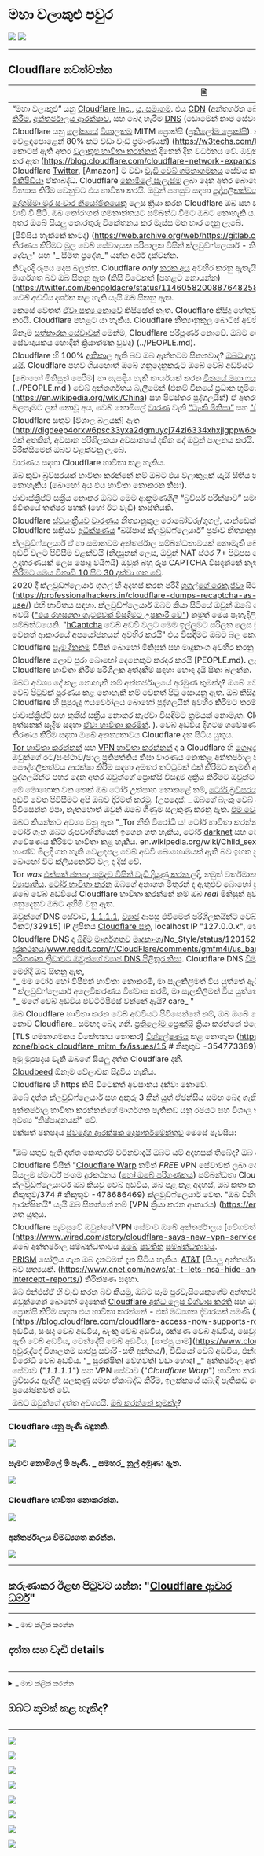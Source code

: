# මහා වලාකුළු පවුර


![](https://codeberg.org/crimeflare/cloudflare-tor/media/branch/master/image/itsreallythatbad.jpg)
![](https://codeberg.org/crimeflare/cloudflare-tor/media/branch/master/image/telegram/c81238387627b4bfd3dcd60f56d41626.jpg)

---


## Cloudflare නවත්වන්න


| 🖹 | 🖼 |
| --- | --- |
| “මහා වලාකුළු” යනු [Cloudflare Inc.](https://www.cloudflare.com/), [යූ. සමාගම](https://en.wikipedia.org/wiki/Cloudflare). එය [CDN](https://en.wikipedia.org/wiki/Content_delivery_network) (අන්තර්ගත බෙදාහැරීමේ ජාලය) සේවා, [DDoS අවම කිරීම](https://en.wikipedia.org/wiki/DDoS_mitigation), [අන්තර්ජාලය ආරක්ෂාව](https://en.wikipedia.org/wiki/Internet_security), සහ බෙදා හැරීම [DNS](https://en.wikipedia.org/wiki/Domain_Name_System) (ඩොමේන් නාම සේවාදායක) සේවා. | ![](https://codeberg.org/crimeflare/cloudflare-tor/media/branch/master/image/cloudflaredearuser.jpg) |
| Cloudflare යනු [ලෝකයේ](https://almanac.httparchive.org/en/2019/cdn) [විශාලතම](https://w3techs.com/technologies/history_overview/proxy) MITM ප්‍රොක්සි ([ප්‍රතිලෝම ප්‍රොක්සි](https://en.wikipedia.org/wiki/Reverse_proxy)). ක්ලවුඩ්ෆ්ලෙයාර් සතුව [සීඩීඑන් වෙළඳපොළෙන් 80% කට වඩා වැඩි ප්‍රමාණයක්) (https://w3techs.com/technologies/history_overview/proxy) කොටස් ඇති අතර [වලාකුළු භාවිතා කරන්නන්](../cloudflare_users/) දිනෙන් දින වර්ධනය වේ. ඔවුන් සිය ජාලය රටවල් 100 කට වඩා පුළුල් කර ඇත (https://blog.cloudflare.com/cloudflare-network-expands-to-more-than-100-countries/). Cloudflare [Twitter](https://en.wikipedia.org/wiki/Twitter), [Amazon] ට වඩා [වැඩි වෙබ් ගමනාගමනය](https://wp-rocket.me/blog/cloudflare-use-not/) සේවය කරයි. . .org/wiki/Instagram), [Bing](https://en.wikipedia.org/wiki/Bing_ (search_engine)) සහ [විකිපීඩියා](https://en.wikipedia.org/wiki/Wikipedia) ඒකාබද්ධ. Cloudflare [නොමිලේ සැලැස්ම](https://www.cloudflare.com/plans/) ලබා දෙන අතර බොහෝ අය තම සේවාදායකයන් නිසි ලෙස වින්‍යාස කිරීම වෙනුවට එය භාවිතා කරයි. ඔවුන් පහසුව සඳහා [පුද්ගලිකත්වය](https://en.wikipedia.org/wiki/Privacy) වෙළඳාම් කළහ. | ![](https://codeberg.org/crimeflare/cloudflare-tor/media/branch/master/image/cfmarketshare.jpg) |
| [දේශසීමා මුර සංචාර නියෝජිතයෙකු](https://www.cbp.gov/careers/bpa) ලෙස ක්‍රියා කරන Cloudflare ඔබ සහ සම්භවයක් ඇති වෙබ් සේවාදායකයා අතර වාඩි වී සිටී. ඔබ තෝරාගත් ගමනාන්තයට සම්බන්ධ වීමට ඔබට නොහැකි ය. ඔබ ක්ලවුඩ්ෆ්ලෙයාර් වෙත සම්බන්ධ වන අතර ඔබේ සියලු තොරතුරු විකේතනය කර මැස්ස මත භාර දෙනු ලැබේ. | ![](https://codeberg.org/crimeflare/cloudflare-tor/media/branch/master/image/border_patrol.jpg) |
| [පිවිසිය හැක්කේ කාටද) (https://web.archive.org/web/https://gitlab.com/iblech/tor-appeal/issues/1) තීරණය කිරීමට මූල වෙබ් සේවාදායක පරිපාලක විසින් ක්ලවුඩ්ෆ්ලෙයාර් - නියෝජිතයාට අවසර දුන්නේය. "_වෙබ් දේපල_" සහ "_ සීමිත ප්‍රදේශ_" යන්න අර්ථ දක්වන්න. | ![](https://codeberg.org/crimeflare/cloudflare-tor/media/branch/master/image/usershoulddecide.jpg) |
| නිවැරදි රූපය දෙස බලන්න. Cloudflare _only_ [නරක අය](https://en.wikipedia.org/wiki/Black_hat_ (computer_security)) අවහිර කරනු ඇතැයි ඔබ සිතනු ඇත. _Cloudflare සැමවිටම මාර්ගගත බව ඔබ සිතනු ඇත (කිසි විටෙකත් [පහළට නොයන්න) (https://twitter.com/bengoldacre/status/1146058200887648258)) _. _Legit බොට්ස් සහ [බඩගාමින්](https://en.wikipedia.org/wiki/Web_crawler) ඔබේ වෙබ් අඩවිය_ දර්ශක කළ හැකි යැයි ඔබ සිතනු ඇත. | ![](https://codeberg.org/crimeflare/cloudflare-tor/media/branch/master/image/howcfwork.jpg) |
| කෙසේ වෙතත් [ඒවා සත්‍ය නොවේ](../PEOPLE.md) කිසිසේත් නැත. Cloudflare කිසිදු හේතුවක් නොමැතිව අහිංසක මිනිසුන් අවහිර කරයි. Cloudflare පහළට යා හැකිය. Cloudflare නීත්‍යානුකූල බොට්ස් අවහිර කරයි. | ![](https://codeberg.org/crimeflare/cloudflare-tor/media/branch/master/image/cfdowncfcom.jpg) |
| ඕනෑම [සත්කාරක සේවාවක්](https://en.wikipedia.org/wiki/Web_hosting_service) මෙන්ම, Cloudflare පරිපූර්ණ නොවේ. ඔබට මෙම තිරය පෙනෙනු ඇත [ආරම්භක සේවාදායකය හොඳින් ක්‍රියාත්මක වුවද) (../PEOPLE.md). | ![](https://codeberg.org/crimeflare/cloudflare-tor/media/branch/master/image/cfdown2019.jpg) |
| Cloudflare හි 100% [අතිකාල](https://en.wikipedia.org/wiki/Uptime) ඇති බව ඔබ ඇත්තටම සිතනවාද? [ඔබට අදහසක් නැත](../PEOPLE.md) Cloudflare කී වතාවක් [පහළට යයි](https://www.zerohedge.com/markets/major-part-web-offline-cloudflare-suffers-outage). Cloudflare පහව ගියහොත් ඔබේ ගනුදෙනුකරුට ඔබේ වෙබ් අඩවියට පිවිසිය නොහැක. | ![](https://codeberg.org/crimeflare/cloudflare-tor/media/branch/master/image/cloudflareinternalerror.jpg) <br>![](https://codeberg.org/crimeflare/cloudflare-tor/media/branch/master/image/cloudflareoutage-2020.jpg) |
| [බොහෝ මිනිසුන් පෙරීම] හා සැසඳිය හැකි කාර්යයක් කරන [චීනයේ මහා ෆයර්වෝලය](https://www.comparitech.com/privacy-security-tools/blockedinchina/) වෙත මෙය හැඳින්වේ. (../PEOPLE.md ) වෙබ් අන්තර්ගතය බැලීමෙන් (එනම් චීනයේ ප්‍රධාන භූමියේ සිටින සියල්ලන්ම (https://en.wikipedia.org/wiki/China) සහ පිටස්තර පුද්ගලයින්) ඒ අතරම වෙනස් නොවන වෙබ් අඩවියක් දැකීමට බලපෑමට ලක් නොවූ අය, වෙබ් නොමිලේ [වාරණ](https://en.wikipedia.org/wiki/Internet_censorship) වැනි [“ටැංකි මිනිසා”](https://en.wikipedia.org/wiki/Tank_Man) සහ [ "ටියානන්මෙන් චතුරස්රයේ විරෝධතා"](https://en.wikipedia.org/wiki/1989_Tiananmen_Square_protests#Censorship_in_China). | ![](https://codeberg.org/crimeflare/cloudflare-tor/media/branch/master/image/cloudflarechina.jpg) |
| Cloudflare සතුව [විශාල බලයක්] ඇත (http://digdeep4orxw6psc33yxa2dgmuycj74zi6334xhxjlgppw6odvkzkiad.onion/ghost/mozilla.html). එක් අතකින්, අවසාන පරිශීලකයා අවසානයේ දකින දේ ඔවුන් පාලනය කරයි. Cloudflare නිසා වෙබ් අඩවිය පිරික්සීමෙන් ඔබව වළක්වනු ලැබේ. | ![](https://codeberg.org/crimeflare/cloudflare-tor/media/branch/master/image/onemorestep.jpg) |
| වාරණය සඳහා Cloudflare භාවිතා කළ හැකිය. | ![](https://codeberg.org/crimeflare/cloudflare-tor/media/branch/master/image/accdenied.jpg) |
| ඔබ කුඩා බ්‍රව්සරයක් භාවිතා කරන්නේ නම් ඔබට එය වලාකුළක් යැයි සිතිය හැකි ක්ලවුඩ්ෆ්ලෙයාර් වෙබ් අඩවිය බැලීමට නොහැකිය (බොහෝ අය එය භාවිතා නොකරන නිසා). | ![](https://codeberg.org/crimeflare/cloudflare-tor/media/branch/master/image/cfublock.jpg) |
| ජාවාස්ක්‍රිප්ට් සක්‍රීය නොකර ඔබට මෙම ආක්‍රමණශීලී “බ්‍රව්සර් පරීක්ෂාව” සමත් කළ නොහැක. මෙය ඔබගේ වටිනා ජීවිතයේ තත්පර පහක් (හෝ ඊට වැඩි) නාස්තියකි. | ![](https://codeberg.org/crimeflare/cloudflare-tor/media/branch/master/image/omsjsck.jpg) |
| Cloudflare [ස්වයංක්‍රීයව](https://twitter.com/itsybitsydots/status/1212691131508477952) [වාරණය](../PEOPLE.md) නීත්‍යානුකූල රොබෝවරු/ගූගල්, යාන්ඩෙක්ස්, යසි, සහ [API සේවාදායකයින්](../PEOPLE.md) . Cloudflare සක්‍රියව [අධීක්ෂණය](../PEOPLE.md) “බයිපාස් ක්ලවුඩ්ෆ්ලෙයාර්” ප්‍රජාව නීත්‍යානුකූල පර්යේෂණ බොට් බිඳ දැමීමේ අදහසින්. | ![](https://codeberg.org/crimeflare/cloudflare-tor/media/branch/master/image/cftestgoogle.jpg) |
| ක්ලවුඩ්ෆ්ලෙයාර් ඒ හා සමානවම අන්තර්ජාල සම්බන්ධතාවයක් නොමැති බොහෝ දෙනෙකුට එහි පිටුපස ඇති වෙබ් අඩවි වලට පිවිසීම වළක්වයි (නිදසුනක් ලෙස, ඔවුන් NAT ස්ථර 7+ පිටුපස හෝ එකම IP බෙදා ගැනීම විය හැකිය, උදාහරණයක් ලෙස පොදු වයිෆයි) ඔවුන් බහු රූප CAPTCHA විසඳන්නේ නැත්නම්. සමහර අවස්ථාවල, [ගූගල් තෘප්තිමත් කිරීමට මෙය විනාඩි 10 සිට 30 දක්වා ගත වේ](https://trac.torproject.org/projects/tor/ticket/23840). | ![](https://codeberg.org/crimeflare/cloudflare-tor/media/branch/master/image/googlerecaptcha.jpg) |
| 2020 දී ක්ලවුඩ්ෆ්ලෙයාර් ගූගල් හි අදහස් කරන පරිදි [ගූගල්ගේ රෙකැප්චා](https://en.wikipedia.org/wiki/Recaptcha) සිට [hCaptcha](https://en.wikipedia.org/wiki/HCaptcha) වෙත මාරු විය. ගාස්තු](https://professionalhackers.in/cloudflare-dumps-recaptcha-as-google-intends-to-charge-for-its-use/) එහි භාවිතය සඳහා. ක්ලවුඩ්ෆ්ලෙයාර් ඔබට කියා සිටියේ ඔවුන් ඔබේ පෞද්ගලිකත්වය ගැන සැලකිලිමත් වන බවයි (["එය රහස්‍යතා ගැටළුවක් විසඳීමට උපකාරී වේ"](https://blog.cloudflare.com/moving-from-recaptcha-to-hcaptcha/)) නමුත් මෙය පැහැදිලිවම බොරුවකි. ඒ සියල්ල මුදල් සම්බන්ධයෙනි. "[hCaptcha](https://www.hcaptcha.com/) වෙබ් අඩවි වලට මෙම ඉල්ලුමට සරිලන ලෙස මුදල් ඉපයීමට ඉඩ දෙන අතර බොට්ස් සහ වෙනත් ආකාරයේ අපයෝජනයන් අවහිර කරයි" එය විසඳීමට ඔබට බල කෙරෙයි. | ![](https://codeberg.org/crimeflare/cloudflare-tor/media/branch/master/image/fedup_fucking_hcaptcha.jpg) |
| Cloudflare [සෑම දිනකම](../PEOPLE.md) විසින් බොහෝ මිනිසුන් සහ මෘදුකාංග අවහිර කරනු ලැබේ. | ![](https://codeberg.org/crimeflare/cloudflare-tor/media/branch/master/image/omsnote.jpg) |
| Cloudflare ලොව පුරා බොහෝ දෙනෙකුට කරදර කරයි [PEOPLE.md). ලැයිස්තුව දෙස බලා ඔබේ වෙබ් අඩවියේ Cloudflare භාවිතා කිරීම පරිශීලක අත්දැකීම් සඳහා හොඳ දැයි සිතා බලන්න. | ![](https://codeberg.org/crimeflare/cloudflare-tor/media/branch/master/image/omsstream.jpg) |
| ඔබට අවශ්‍ය දේ කළ නොහැකි නම් අන්තර්ජාලයේ අරමුණ කුමක්ද? ඔබේ වෙබ් අඩවියට පිවිසෙන බොහෝ දෙනෙකුට වෙබ් පිටුවක් පූරණය කළ නොහැකි නම් වෙනත් පිටු සොයනු ඇත. ඔබ කිසිදු අමුත්තෙකු අවහිර නොකරනු ඇත, නමුත් Cloudflare හි සුපුරුදු ෆයර්වෝලය බොහෝ පුද්ගලයින් අවහිර කිරීමට තරම් දැඩි ය. | ![](https://codeberg.org/crimeflare/cloudflare-tor/media/branch/master/image/omsdroid.jpg) <br>![](https://codeberg.org/crimeflare/cloudflare-tor/media/branch/master/image/omsappl.jpg) |
| ජාවාස්ක්‍රිප්ට් සහ කුකීස් සක්‍රීය නොකර කැප්චා විසඳීමට ක්‍රමයක් නොමැත. Cloudflare යනු [හඳුනා ගැනීම](https://cryptome.org/2016/07/cloudflare-de-anons-tor.htm) [ඔබ](../PEOPLE.md) බ්‍රව්සර් අත්සනක් සෑදීම සඳහා [ඒවා භාවිතා කරමින්](../PEOPLE.md). ). වෙබ් අඩවිය දිගටම ගවේෂණය කිරීමට ඔබ සුදුසුකම් ලබන්නේද යන්න තීරණය කිරීම සඳහා ඔබේ අනන්‍යතාවය Cloudflare දැන සිටිය යුතුය. | ![](https://codeberg.org/crimeflare/cloudflare-tor/media/branch/master/image/cferr1010bsig.jpg) |
| [Tor භාවිතා කරන්නන්](https://www.torproject.org/) සහ [VPN භාවිතා කරන්නන්](https://airvpn.org/topic/23090-cloudflare-often-bans-my-ip-address/) ද a Cloudflare හි [ගොදුර](https://blog.torproject.org/trouble-cloudflare). මෙම විසඳුම් දෙකම භාවිතා කරන්නේ ඔවුන්ගේ රට/සංස්ථාව/ජාල ප්‍රතිපත්තිය නිසා වාරණය නොකළ අන්තර්ජාල පහසුකම් ලබා ගත නොහැකි හෝ ඔවුන්ගේ පෞද්ගලිකත්වය ආරක්ෂා කිරීම සඳහා අමතර තට්ටුවක් එක් කිරීමට කැමති අය විසිනි. Cloudflare නිර්ලජ්ජිතව එම පුද්ගලයින්ට පහර දෙන අතර ඔවුන්ගේ ප්‍රොක්සි විසඳුම අක්‍රිය කිරීමට ඔවුන්ට බල කරයි. | ![](https://codeberg.org/crimeflare/cloudflare-tor/media/branch/master/image/banvpn2.jpg) |
| මේ මොහොත වන තෙක් ඔබ ටෝර් උත්සාහ නොකළේ නම්, [ටෝර් බ්‍රව්සරය බාගත කරන්න](https://www.torproject.org/) සහ ඔබේ ප්‍රියතම වෙබ් අඩවි වෙත පිවිසීමට අපි ඔබව දිරිමත් කරමු. (උපදෙස්: _ ඔබගේ බැංකු වෙබ් අඩවියට හෝ රජයේ වෙබ් පිටුවට පිවිසෙන්න එපා, නැතහොත් ඔවුන් ඔබේ ගිණුම සලකුණු කරනු ඇත. [එම වෙබ් අඩවි සඳහා VPN භාවිතා කරන්න](https://www.vpngate.net/en/). ![](https://codeberg.org/crimeflare/cloudflare-tor/media/branch/master/image/banvpn.jpg) |
| ඔබට කියන්නට අවශ්‍ය වනු ඇත "_Tor නීති විරෝධී ය! ටෝර් භාවිතා කරන්නන් අපරාධකරුවන් ය! ටෝර් නරක ය! _". ටෝර් ගැන ඔබට රූපවාහිනියෙන් ඉගෙන ගත හැකිය, ටෝර් [darknet](https://en.wikipedia.org/wiki/Darknet) සහ වෙළඳ තුවක්කු, drugs ෂධ හෝ [චිඩ් අසභ්‍ය](https://) ගවේෂණය කිරීමට භාවිතා කළ හැකිය. en.wikipedia.org/wiki/Child_sexual_abuse_material). ඔබට එවැනි භාණ්ඩ මිලදී ගත හැකි වෙළඳපල වෙබ් අඩවි බොහොමයක් ඇති බව ඉහත ප්‍රකාශය සත්‍ය වන අතර, එම වෙබ් අඩවි බොහෝ විට ක්ලියර්නෙට් වල ද දිස් වේ. | ![](https://codeberg.org/crimeflare/cloudflare-tor/media/branch/master/image/whousetor.jpg) |
| Tor _was_ [එක්සත් ජනපද හමුදාව විසින් වැඩි දියුණු කරන ලදි](https://www.nrl.navy.mil/itd/chacs/dingledine-tor-second-generation-onion-router), නමුත් වර්තමාන ටෝර් සංවර්ධනය කරනු ලබන්නේ [Tor ව්‍යාපෘතිය]( https://www.torproject.org/). [ටෝර් භාවිතා කරන](https://blog.torproject.org/tor-misused-criminals) ඔබගේ අනාගත මිතුරන් ද ඇතුළුව බොහෝ පුද්ගලයින් සහ සංවිධාන ඇත. එබැවින්, ඔබ ඔබේ වෙබ් අඩවියේ Cloudflare භාවිතා කරන්නේ නම් ඔබ _real_ මිනිසුන් අවහිර කරයි. විභව මිත්‍රත්වය සහ ව්‍යාපාර ගනුදෙනුව ඔබට අහිමි වනු ඇත. | ![](https://codeberg.org/crimeflare/cloudflare-tor/media/branch/master/image/iusetor_alith.jpg) |
| ඔවුන්ගේ DNS සේවාව, [1.1.1.1](https://1.1.1.1/), [ව්‍යාජ](https://trac.torproject.org/projects/tor/) ආපසු එවීමෙන් පරිශීලකයින්ට වෙබ් අඩවියට පිවිසීමෙන් පෙරහන් කරයි. ටිකට්/32915) IP ලිපිනය [Cloudflare සතු](https://www.reddit.com/r/CloudFlare/comments/hiqm4u/no_cloudflare_website_is_loading/), localhost IP "127.0.0.x", හෝ කිසිවක් ආපසු ලබා නොදෙන්න . | ![](https://codeberg.org/crimeflare/cloudflare-tor/media/branch/master/image/cferr1016.jpg) <br>![](https://codeberg.org/crimeflare/cloudflare-tor/media/branch/master/image/cferr1016sp.jpg) |
| Cloudflare DNS ද [බිඳීම](https://twitter.com/bowranger/status/1213031783576428550) [මාර්ගගතව](https://twitter.com/jb510/status/1212521533907668992) [මෘදුකාංග](https://twitter.com)/No_Style/status/1201525422795710466) [සිට](https://twitter.com/daemuth/status/1187758306535903233) [ස්මාර්ට් ජංගම දුරකථනය](https://twitter.com/gregortorrence/status/1183102089439805441)/www.reddit.com/r/CloudFlare/comments/gmfm4i/us_bank_website_is_not_in_cloudflare_dns/) [පරිගණක ක්‍රීඩාවට ඔවුන්ගේ ව්‍යාජ DNS පිළිතුර නිසා](../PEOPLE.md). Cloudflare DNS [විමසිය නොහැක](../PEOPLE.md) සමහර බැංකු වෙබ් අඩවි. | ![](https://codeberg.org/crimeflare/cloudflare-tor/media/branch/master/image/cfdnsprob.jpg) <br>![](https://codeberg.org/crimeflare/cloudflare-tor/media/branch/master/image/dnsfailtest.jpg) |
| මෙහිදී ඔබ සිතනු ඇත, <br> "_ මම ටෝර් හෝ වීපීඑන් භාවිතා නොකරමි, මා සැලකිලිමත් විය යුත්තේ ඇයි? _" <br> "_ ක්ලවුඩ්ෆ්ලෙයාර් අලෙවිකරණය විශ්වාස කරමි, මා සැලකිලිමත් විය යුත්තේ ඇයි?" <br> "_ මගේ වෙබ් අඩවිය එච්ටීටීපීඑස් වන්නේ ඇයි? care_ "| ![](https://codeberg.org/crimeflare/cloudflare-tor/media/branch/master/image/annoyed.jpg) |
| ඔබ Cloudflare භාවිතා කරන වෙබ් අඩවියට පිවිසෙන්නේ නම්, ඔබ ඔබේ තොරතුරු වෙබ් අඩවි හිමිකරුට පමණක් නොව Cloudflare_ සමඟද බෙදා ගනී. [ප්‍රතිලෝම ප්‍රොක්සි](https://en.wikipedia.org/wiki/Reverse_proxy) ක්‍රියා කරන්නේ එලෙසයි. | ![](https://codeberg.org/crimeflare/cloudflare-tor/media/branch/master/image/prism_gfe.jpg) |
| [TLS ගමනාගමනය විකේතනය නොකර] [විශ්ලේෂණය](https://blog.cloudflare.com/the-csam-scanning-tool/) කළ නොහැක (https://github.com/nym-zone/block_cloudflare_mitm_fx/issues/15 # නිකුතුව -354773389). | ![](https://codeberg.org/crimeflare/cloudflare-tor/media/branch/master/image/cfhelp204144518.jpg) |
| අමු මුරපදය වැනි ඔබගේ සියලු දත්ත Cloudflare දනී. | ![](https://codeberg.org/crimeflare/cloudflare-tor/media/branch/master/image/cfhelpforum.jpg) |
| [Cloudbeed](https://en.wikipedia.org/wiki/Cloudbleed) ඕනෑම වේලාවක සිදුවිය හැකිය. | ![](https://codeberg.org/crimeflare/cloudflare-tor/media/branch/master/image/cfbloghtmledit.jpg) |
| Cloudflare හි https කිසි විටෙකත් අවසානය දක්වා නොවේ. | ![](https://codeberg.org/crimeflare/cloudflare-tor/media/branch/master/image/sniff2.gif) |
| ඔබේ දත්ත ක්ලවුඩ්ෆ්ලෙයාර් සහ අකුරු 3 කින් යුත් ඒජන්සිය සමඟ බෙදා ගැනීමට ඔබට ඇත්තටම අවශ්‍යද? | ![](https://codeberg.org/crimeflare/cloudflare-tor/media/branch/master/image/cfstrengthdata.jpg) |
| අන්තර්ජාල භාවිතා කරන්නන්ගේ මාර්ගගත පැතිකඩ යනු රජයට සහ විශාල තාක්ෂණික සමාගම්වලට මිලදී ගැනීමට අවශ්‍ය “නිෂ්පාදනයක්” වේ. | ![](https://codeberg.org/crimeflare/cloudflare-tor/media/branch/master/image/federalinterest.jpg) |
| එක්සත් ජනපදය [ස්වදේශ ආරක්ෂක දෙපාර්තමේන්තුව](https://www.dhs.gov/) මෙසේ පැවසීය: <br> <br> "ඔබ සතුව ඇති දත්ත කොතරම් වටිනවාදැයි ඔබට යම් අදහසක් තිබේද? ඔබ අපව විකුණන ක්‍රමයක් තිබේද? දත්ත?" | ![](https://codeberg.org/crimeflare/cloudflare-tor/media/branch/master/image/dhssaid.jpg) |
| Cloudflare විසින් "[Cloudflare Warp](https://blog.cloudflare.com/1111-warp-better-vpn/) නමින් _FREE_ VPN සේවාවක් ලබා දෙයි. ඔබ එය භාවිතා කරන්නේ නම්, ඔබගේ සියලුම ස්මාර්ට් ජංගම දුරකථනය ([හෝ ඔබේ පරිගණකය](https://techniapps.com/2019/09/26/download-cloudflare-warp-vpn-for-pc-windows-10-mac/)) සම්බන්ධතා Cloudflare සේවාදායක වෙත යවනු ලැබේ. ක්ලවුඩ්ෆ්ලෙයාර්ට ඔබ කියවූ වෙබ් අඩවිය, ඔබ පළ කළ අදහස්, ඔබ කතා කළේ කා සමඟද යන්න දැනගත හැකිය. නිකුතුව/374 # නිකුතුව -478686469) ක්ලවුඩ්ෆ්ලෙයාර් වෙත. "ඔබ විහිළුවක් කරනවාද? ක්ලවුඩ්ෆ්ලෙයාර් ආරක්ෂිතයි" යැයි ඔබ සිතන්නේ නම් [VPN ක්‍රියා කරන ආකාරය) (https://en.wikipedia.org/wiki/VPN) ඔබ ඉගෙන ගත යුතුය. | ![](https://codeberg.org/crimeflare/cloudflare-tor/media/branch/master/image/howvpnwork.jpg) |
| Cloudflare පැවසුවේ ඔවුන්ගේ VPN සේවාව ඔබේ අන්තර්ජාලය [වේගවත්] කරන බවයි (https://www.wired.com/story/cloudflare-says-new-vpn-service-wont-slow-you-down/). නමුත් VPN ඔබේ අන්තර්ජාල සම්බන්ධතාවය [ඔබේ](https://twitter.com/ExYakuza/status/1182317536089526273) [පවතින](https://twitter.com/waddling/status/1177615384616325120) [සම්බන්ධතාවය](https://techcrunch.com/2019/04/01/cloudflares-warp-is-a-vpn-that-might-actually-make-your-mobile-connection-better/). | ![](https://codeberg.org/crimeflare/cloudflare-tor/media/branch/master/image/notfastervpn.jpg) |
| [PRISM](https://en.wikipedia.org/wiki/PRISM_ (නිරීක්ෂණ_ප්‍රෝග්‍රෑම්)) සෝලිය ගැන ඔබ දැනටමත් දැන සිටිය හැකිය. [AT&T](https://en.wikipedia.org/wiki/AT%26T) [සියලු අන්තර්ජාල දත්ත පිටපත් කිරීමට] [NSA](https://en.wikipedia.org/wiki/National_Security_Agency) ට ඉඩ දෙන බව සත්‍යයකි. (https://www.cnet.com/news/at-t-lets-nsa-hide-and-surveil-in-plain-sight-the-intercept-reports/) නිරීක්ෂණ සඳහා. | ![](https://codeberg.org/crimeflare/cloudflare-tor/media/branch/master/image/prismattnsa.jpg) |
| ඔබ එන්එස්ඒ හි වැඩ කරන බව කියමු, ඔබට සෑම පුරවැසියෙකුගේම අන්තර්ජාල පැතිකඩක් අවශ්‍ය වේ. ඔබ දන්නවා ඔවුන්ගෙන් බොහෝ දෙනෙක් [Cloudflare අන්ධ ලෙස විශ්වාස කරති](https://twitter.com/search?q=Cloudflare&f=live) සහ ඔවුන්ගේ සමාගම් සේවාදායක සම්බන්ධතාවය ප්‍රොක්සි කිරීම සඳහා එය භාවිතා කරන්නේ - එක් මධ්‍යගත ද්වාරයක් පමණි ([SSH](https://blog.cloudflare.com/public-keys-are-not-enough-for-ssh-security/)/LeisureRDP ](https://blog.cloudflare.com/cloudflare-access-now-supports-rdp/)), පුද්ගලික වෙබ් අඩවිය, චැට් වෙබ් අඩවිය, සංසද වෙබ් අඩවිය, බැංකු වෙබ් අඩවිය, රක්ෂණ වෙබ් අඩවිය, සෙවුම් යන්ත්‍රය, රහසිගත සාමාජිකයින්ට පමණක් ඇති වෙබ් අඩවිය, වෙන්දේසි වෙබ් අඩවිය, [සාප්පු යාම](https://www.cloudflare.com/case-studies/shopify- අවුරුද්දේ විශාලතම සාප්පු සවාරි-සති අන්තය/), වීඩියෝ වෙබ් අඩවිය, එන්එස්එෆ්ඩබ්ලිව් වෙබ් අඩවිය සහ නීති විරෝධී වෙබ් අඩවිය. "_ සුරක්ෂිත! වේගවත්! වඩා හොඳ! _" අන්තර්ජාල අත්දැකීම් සඳහා ඔවුන් Cloudflare හි DNS සේවාව ("_1.1.1.1_") සහ VPN සේවාව ("_Cloudflare Warp_") භාවිතා කරන බව ඔබ දනී. පරිශීලකයාගේ IP ලිපිනය, බ්‍රව්සරය [ඇඟිලි සලකුණු](https://github.com/VeNoMouS/cloudscraper/issues/209#issuecomment-624853689) සමඟ ඒකාබද්ධ කිරීම, ඉලක්කයේ සබැඳි පැතිකඩ ගොඩනැගීමට කුකීස් සහ RAY-ID ප්‍රයෝජනවත් වේ. | ![](https://codeberg.org/crimeflare/cloudflare-tor/media/branch/master/image/edw_snow.jpg) |
| ඔබට ඔවුන්ගේ දත්ත අවශ්‍යයි. [ඔබ කරන්නේ කුමක්ද](https://www.reddit.com/r/privacy/comments/1gb0pa/how_prism_actually_works_1520_att_fiber_optic/)? | ![](https://codeberg.org/crimeflare/cloudflare-tor/media/branch/master/image/nsaslide_prismcorp.gif) |



### Cloudflare යනු පැණි බඳුනකි.

![](https://codeberg.org/crimeflare/cloudflare-tor/media/branch/master/image/honeypot.gif)

### සැමට නොමිලේ මී පැණි. _ සමහර_ නූල් අමුණා ඇත.

![](https://codeberg.org/crimeflare/cloudflare-tor/media/branch/master/image/iminurtls.jpg)

### Cloudflare භාවිතා නොකරන්න.

![](https://codeberg.org/crimeflare/cloudflare-tor/media/branch/master/image/shadycloudflare.jpg)

### අන්තර්ජාලය විමධ්‍යගත කරන්න.

![](https://codeberg.org/crimeflare/cloudflare-tor/media/branch/master/image/cfisnotanoption.jpg)

---


## කරුණාකර ඊළඟ පිටුවට යන්න: "[Cloudflare ආචාර ධර්ම](si.ethics.md)"

---

<details>
<summary> _ මාව ක්ලික් කරන්න

## දත්ත සහ වැඩි details
</summary>


මෙම ගබඩාව ටෝර් භාවිතා කරන්නන් සහ අනෙකුත් සීඩීඑන් අවහිර කරමින් "_ මහා ක්ලවුඩ්වෝල්_" පිටුපස ඇති වෙබ් අඩවි ලැයිස්තුවකි.


**දත්ත**
* [Cloudflare Inc.](../cloudflare_inc/)
* [Cloudflare භාවිතා කරන්නන්](../cloudflare_users/)
* [Cloudflare වසම්](../cloudflare_users/වසම්/)
* [වලාකුළු නොවන සීඩීඑන් භාවිතා කරන්නන්](../not_cloudflare/)
* [ටෝර් විරෝධී භාවිතා කරන්නන්](ප්‍රති-ටෝර්_යුසර්/)


![](https://codeberg.org/crimeflare/cloudflare-tor/media/branch/master/image/goodorbad.jpg)


** වැඩි details **
* [මිථ්‍යාව නාමාවලිය](../subfiles/myth_catalog.md)
* [මහා වලාකුළු] [article.txt) විසින් [Mr. ජෙෆ් ක්ලිෆ්](https://shitposter.club/users/jeffcliff)
  * ලෙස බාගත කරන්න: PDF [මෙහි](../pdf/2019-The_Great_Cloudwall.pdf), ePUB [here](../pdf/2019-ජෙෆ්_ක්ලිෆ්_ත_ග්‍රීට්_ක්ලෝඩ්වෝල්.පබ්)
  * CC0 ද්‍රව්‍යයේ ප්‍රකාශන හිමිකම් උල්ලං ment නය කිරීම හේතුවෙන් මුල් පොත් (ePUB) `BookRix GmbH` විසින් මකා දමන ලදි.
* [පැඩ්ලොක් නිරූපකය මඟින් නිර්නාමික විසින් ස්ථාපනය කරන ලද ආරක්ෂිත SSL සම්බන්ධතාවයක් පෙන්නුම් කරයි (https://bugs.debian.org/cgi-bin/bugreport.cgi?bug=831835)
* [ගෝලීය ක්‍රියාකාරී සතුරා වලාකුළු අවහිර කරන්න](https://trac.torproject.org/projects/tor/ticket/24351) nym-zone
  * ටිකට් පත බොහෝ වාරයක් විනාශ විය.
  * [ටෝර් ව්‍යාපෘතිය](https://lists.torproject.org/pipermail/anti-censorship-team/2020-May/000098.html) විසින් මකාදමා ඇත. [ටිකට් 34175] බලන්න (https://trac.torproject.org/projects/tor/ticket/34175).
  * අවසන් [සංරක්ෂිත ටිකට් 24351](https://web.archive.org/web/20200301013104/https://trac.torproject.org/projects/tor/ticket/24351)
* [Cloudflare සමඟ ඇති ගැටළුව](https://github.com/privacytoolsIO/privacytools.io/issues/374#issuecomment-460077544) libBletchley විසිනි
  * ඔවුන් අතීතයේ ක්ලවුඩ්ෆ්ලෙයාර් භාවිතා කර ඇත. [එකතු කරන ලදි](https://github.com/privacytools/privacytools.io/pull/1205) CF-tor නමුත් [එය ඉවත් කර ඇත) (https://github.com/privacytools/privacytools.io/pull/1804).
* [Cloudflare Watch](http://www.crimeflare.org:82/)
* [විවේචන හා මතභේද](https://en.wikipedia.org/wiki/Cloudflare#Criticism_and_controwsies) විකිපීඩියාව
* [අන්තර්ජාලය පාලනය කිරීම, කේන්ද්‍රගත කිරීම සහ වාරණය කිරීම සඳහා යුද්ධයේ තවත් වැදගත් දිනයක්.](https://www.reddit.com/r/privacy/comments/b8dptl/another_landmark_day_in_the_war_to_control/) TheGoldenGoose88888
* [එක් සේවාවක් මත පමණක් රඳා සිටීමේ අවාසිය](https://twitter.com/w3Nicolas/status/1134529316904153089) ([DO යනු CF](https://www.digwebinterface.com/?hostnames=ns1.digitalocean.com % 0D% 0Ans2.digitalocean.com% 0D% 0Ans3.digitalocean.com% 0D% 0Awww.digitalocean.com & type = A & ns = resolutionver & useresolver = 8.8.4.4 & nameservers =))

![](https://codeberg.org/crimeflare/cloudflare-tor/media/branch/master/image/watcloudflare.jpg)


</details>

---

<details>
<summary> _ මාව ක්ලික් කරන්න

## ඔබට කුමක් කළ හැකිද?
</summary>

* [අපගේ නිර්දේශිත ක්‍රියා ලැයිස්තුව](../ACTION.md) කියවා එය ඔබේ මිතුරන් සමඟ බෙදා ගන්න.

* [වෙනත් පරිශීලකයාගේ කටහ]](../PEOPLE.md) කියවා ඔබේ අදහස් ලියන්න.

* [ඇන්සෙරෝ](https://ansero.wodferndripvpe6ib4uz4rtngrnzichnirgn7t5x64gxcyroopbhsuqd.onion/) ([clearnet](https://ansero.eu.org/)) හෝ [Searxes: Ssxx.onion/) ([clearnet](https://crimeflare.eu.org/)).

* වසම් ලැයිස්තුව යාවත්කාලීන කරන්න: [ලැයිස්තු උපදෙස්](උපදෙස්. එම්ඩී).

* [ඉතිහාසයට](../HISTORY.md) Cloudflare හෝ ව්‍යාපෘති ආශ්‍රිත සිදුවීමක් එක් කරන්න.

* නව [මෙවලම/ස්ක්‍රිප්ට්](මෙවලම/) උත්සාහ කර ලියන්න.

* කියවීමට [PDF/ePUB](../pdf/) කිහිපයක් මෙන්න.


---

### ව්‍යාජ ගිණුම් ගැන

ට්විටර්, ෆේස්බුක්, පැට්රියන්, ඕපන් කොලෙක්ටිව්, ගම්මාන යනාදී වශයෙන් අපගේ නිල නාලිකා ලෙස පෙනී සිටින ව්‍යාජ ගිණුම් පවතින බව අපරාධකරුවන් දනී.
** අපි කිසි විටෙකත් ඔබගේ විද්‍යුත් ලිපිනය අසන්නේ නැත.
අපි කවදාවත් ඔබේ නම අහන්නේ නැහැ.
අපි කිසි විටෙකත් ඔබගේ අනන්‍යතාවය විමසන්නේ නැත.
අපි කිසි විටෙකත් ඔබේ ස්ථානය විමසන්නේ නැත.
අපි කවදාවත් ඔබේ පරිත්‍යාගය ඉල්ලන්නේ නැහැ.
අපි කවදාවත් ඔබේ සමාලෝචනය ඉල්ලන්නේ නැහැ.
අපි කවදාවත් ඔබෙන් ඉල්ලා සිටින්නේ සමාජ මාධ්‍ය ඔස්සේ අනුගමනය නොකරන ලෙසයි.
අපි කවදාවත් ඔබේ සමාජ මාධ්‍යයෙන් අහන්නේ නැහැ. **

# ව්‍යාජ ගිණුම් විශ්වාස නොකරන්න.


---

| 🖼 | 🖼 |
| --- | --- |
| ![](https://codeberg.org/crimeflare/cloudflare-tor/media/branch/master/image/wtfcf.jpg) | ![](https://codeberg.org/crimeflare/cloudflare-tor/media/branch/master/image/omsirl2.jpg) |
| ![](https://codeberg.org/crimeflare/cloudflare-tor/media/branch/master/image/omsirl.jpg) | ![](https://codeberg.org/crimeflare/cloudflare-tor/media/branch/master/image/whydoihavetosolveacaptcha.jpg) |
| ![](https://codeberg.org/crimeflare/cloudflare-tor/media/branch/master/image/fixthedamn.jpg) | ![](https://codeberg.org/crimeflare/cloudflare-tor/media/branch/master/image/imnotarobot.jpg) |

</details>

---


![](https://codeberg.org/crimeflare/cloudflare-tor/media/branch/master/image/twe_lb.jpg)

![](https://codeberg.org/crimeflare/cloudflare-tor/media/branch/master/image/twe_dz.jpg)

![](https://codeberg.org/crimeflare/cloudflare-tor/media/branch/master/image/twe_jb.jpg)

![](https://codeberg.org/crimeflare/cloudflare-tor/media/branch/master/image/twe_ial.jpg)

![](https://codeberg.org/crimeflare/cloudflare-tor/media/branch/master/image/twe_eptg.jpg)

![](https://codeberg.org/crimeflare/cloudflare-tor/media/branch/master/image/eastdakota_1273277839102656515.jpg)

![](https://codeberg.org/crimeflare/cloudflare-tor/media/branch/master/image/stopcf.jpg)

![](https://codeberg.org/crimeflare/cloudflare-tor/media/branch/master/image/peopledonotthink.jpg)